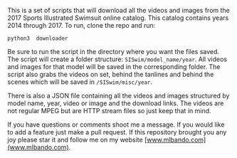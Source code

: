 This is a set of scripts that will download all the videos
and images from the 2017 Sports Illustrated Swimsuit online 
catalog. This catalog contains years 2014 through 2017.
To run, clone the repo and run:

```
python3  downloader
```

Be sure to run the script in the directory where you want the files saved.
The script will create a folder structure: `SISwim/model_name/year`.
All videos and images for that model will be saved in the 
corresponding folder. The script also grabs the videos
on set, behind the tanlines and behind the scenes which 
will be saved in `/SISwim/misc/year`.

There is also a JSON file containing all the videos and images
structured by model name, year, video or image and the download links.
The videos are not regular MPEG but are HTTP stream files so just keep
that in mind.

If you have questions or comments shoot me a message. If you would 
like to add a feature just make a pull request. If this repository
brought you any joy please star it and follow me on my 
website [www.mlbando.com](www.mlbando.com).